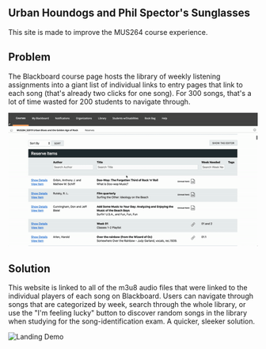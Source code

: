 ## Urban Houndogs and Phil Spector's Sunglasses

This site is made to improve the MUS264 course experience.

## Problem

The Blackboard course page hosts the library of weekly listening assignments into a giant list of individual links to entry pages that link to each song (that's already two clicks for one song). For 300 songs, that's a lot of time wasted for 200 students to navigate through.

![Blackboard Demo](demo/problem.gif)

## Solution

This website is linked to all of the m3u8 audio files that were linked to the individual players of each song on Blackboard. Users can navigate through songs that are categorized by week, search through the whole library, or use the "I'm feeling lucky" button to discover random songs in the library when studying for the song-identification exam. A quicker, sleeker solution.

![Landing Demo](demo/landing.gif)
